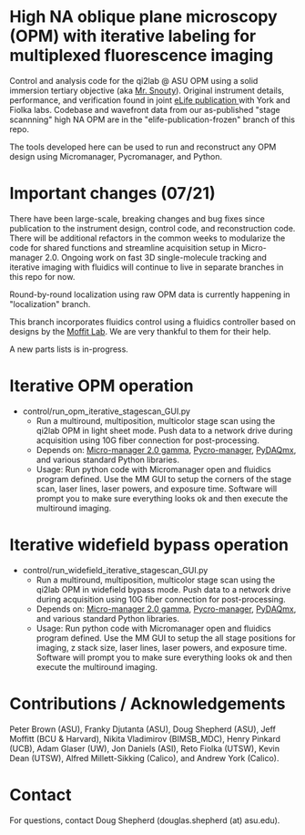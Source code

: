 # High NA oblique plane microscopy (OPM) with iterative labeling for multiplexed fluorescence imaging
Control and analysis code for the qi2lab @ ASU OPM using a solid immersion tertiary objective (aka [Mr. Snouty](https://andrewgyork.github.io/high_na_single_objective_lightsheet/)). Original instrument details, performance, and verification found in joint [eLife publication ](https://elifesciences.org/articles/57681) with York and Fiolka labs. Codebase and wavefront data from our as-published "stage scannning" high NA OPM are in the "elife-publication-frozen" branch of this repo.

The tools developed here can be used to run and reconstruct any OPM design using Micromanager, Pycromanager, and Python.

# Important changes (07/21)
There have been large-scale, breaking changes and bug fixes since publication to the instrument design, control code, and reconstruction code. There will be additional refactors in the common weeks to modularize the code for shared functions and streamline acquisition setup in Micro-manager 2.0. Ongoing work on fast 3D single-molecule tracking and iterative imaging with fluidics will continue to live in separate branches in this repo for now.

Round-by-round localization using raw OPM data is currently happening in "localization" branch.

This branch incorporates fluidics control using a fluidics controller based on designs by the [Moffit Lab](https://moffittlab.github.io/). We are very thankful to them for their help.

A new parts lists is in-progress.

# Iterative OPM operation
* control/run_opm_iterative_stagescan_GUI.py
  * Run a multiround, multiposition, multicolor stage scan using the qi2lab OPM in light sheet mode. Push data to a network drive during acquisition using 10G fiber connection for post-processing.
  * Depends on: [Micro-manager 2.0 gamma](https://micro-manager.org/wiki/Download_Micro-Manager_Latest_Release), [Pycro-manager](https://pycro-manager.readthedocs.io/en/latest/),  [PyDAQmx](https://github.com/clade/PyDAQmx), and various standard Python libraries.
  * Usage: Run python code with Micromanager open and fluidics program defined. Use the MM GUI to setup the corners of the stage scan, laser lines, laser powers, and exposure time. Software will prompt you to make sure everything looks ok and then execute the multiround imaging.

# Iterative widefield bypass operation
* control/run_widefield_iterative_stagescan_GUI.py
  * Run a multiround, multiposition, multicolor stage scan using the qi2lab OPM in widefield bypass mode. Push data to a network drive during acquisition using 10G fiber connection for post-processing.
  * Depends on: [Micro-manager 2.0 gamma](https://micro-manager.org/wiki/Download_Micro-Manager_Latest_Release), [Pycro-manager](https://pycro-manager.readthedocs.io/en/latest/),  [PyDAQmx](https://github.com/clade/PyDAQmx), and various standard Python libraries.
  * Usage: Run python code with Micromanager open and fluidics program defined. Use the MM GUI to setup the all stage positions for imaging, z stack size, laser lines, laser powers, and exposure time. Software will prompt you to make sure everything looks ok and then execute the multiround imaging.

# Contributions / Acknowledgements
Peter Brown (ASU), Franky Djutanta (ASU), Doug Shepherd (ASU), Jeff Moffitt (BCU & Harvard), Nikita Vladimirov (BIMSB_MDC),  Henry Pinkard (UCB), Adam Glaser (UW), Jon Daniels (ASI), Reto Fiolka (UTSW), Kevin Dean (UTSW), Alfred Millett-Sikking (Calico), and Andrew York (Calico).

# Contact
For questions, contact Doug Shepherd (douglas.shepherd (at) asu.edu).
